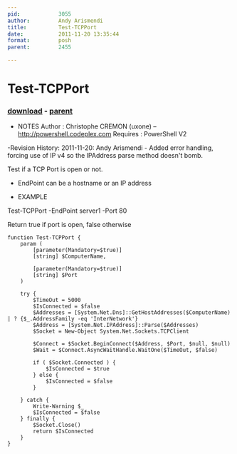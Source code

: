 ```yaml
---
pid:            3055
author:         Andy Arismendi
title:          Test-TCPPort
date:           2011-11-20 13:35:44
format:         posh
parent:         2455

---
```


# Test-TCPPort

### [download](Scripts\3055.ps1) - [parent](Scripts\2455.md)

- NOTES
Author : Christophe CREMON (uxone) – http://powershell.codeplex.com
Requires : PowerShell V2

-Revision History:
	2011-11-20: Andy Arismendi - Added error handling, forcing use of IP v4 so the IPAddress parse method doesn't bomb.

Test if a TCP Port is open or not.

- EndPoint can be a hostname or an IP address

- EXAMPLE

Test-TCPPort -EndPoint server1 -Port 80 

Return true if port is open, false otherwise

```posh
function Test-TCPPort {
	param (
		[parameter(Mandatory=$true)]
		[string] $ComputerName,
		
		[parameter(Mandatory=$true)]
		[string] $Port
	)
	
	try {
		$TimeOut = 5000
		$IsConnected = $false
		$Addresses = [System.Net.Dns]::GetHostAddresses($ComputerName) | ? {$_.AddressFamily -eq 'InterNetwork'}
		$Address = [System.Net.IPAddress]::Parse($Addresses)
		$Socket = New-Object System.Net.Sockets.TCPClient
		
		$Connect = $Socket.BeginConnect($Address, $Port, $null, $null)
		$Wait = $Connect.AsyncWaitHandle.WaitOne($TimeOut, $false)	
		
		if ( $Socket.Connected ) {
			$IsConnected = $true
		} else {
			$IsConnected = $false
		}
		
	} catch {
		Write-Warning $_
		$IsConnected = $false
	} finally {
		$Socket.Close()
		return $IsConnected
	}
}
```
